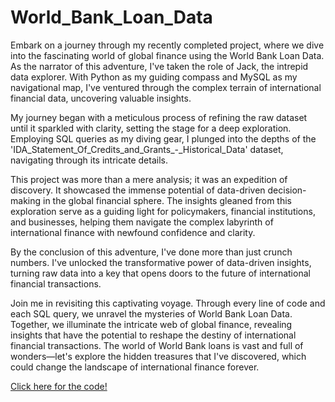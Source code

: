 # World_Bank_Loan_Data

Embark on a journey through my recently completed project, where we dive into the fascinating world of global finance using the World Bank Loan Data. As the narrator of this adventure, I've taken the role of Jack, the intrepid data explorer. With Python as my guiding compass and MySQL as my navigational map, I've ventured through the complex terrain of international financial data, uncovering valuable insights.

My journey began with a meticulous process of refining the raw dataset until it sparkled with clarity, setting the stage for a deep exploration. Employing SQL queries as my diving gear, I plunged into the depths of the 'IDA_Statement_Of_Credits_and_Grants_-_Historical_Data' dataset, navigating through its intricate details.

This project was more than a mere analysis; it was an expedition of discovery. It showcased the immense potential of data-driven decision-making in the global financial sphere. The insights gleaned from this exploration serve as a guiding light for policymakers, financial institutions, and businesses, helping them navigate the complex labyrinth of international finance with newfound confidence and clarity.

By the conclusion of this adventure, I've done more than just crunch numbers. I've unlocked the transformative power of data-driven insights, turning raw data into a key that opens doors to the future of international financial transactions.

Join me in revisiting this captivating voyage. Through every line of code and each SQL query, we unravel the mysteries of World Bank Loan Data. Together, we illuminate the intricate web of global finance, revealing insights that have the potential to reshape the destiny of international financial transactions. The world of World Bank loans is vast and full of wonders—let's explore the hidden treasures that I've discovered, which could change the landscape of international finance forever.

[Click here for the code!](Cleaning_Analysis.md) 
